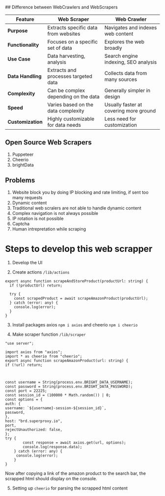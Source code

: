 \## Difference between WebCrawlers and WebScrapers

| Feature           | Web Scraper                          | Web Crawler                            |
| ----------------- | ------------------------------------ | -------------------------------------- |
| **Purpose**       | Extracts specific data from websites | Navigates and indexes web content      |
| **Functionality** | Focuses on a specific set of data    | Explores the web broadly               |
| **Use Case**      | Data harvesting, analysis            | Search engine indexing, SEO analysis   |
| **Data Handling** | Extracts and processes targeted data | Collects data from many sources        |
| **Complexity**    | Can be complex depending on the data | Generally simpler in design            |
| **Speed**         | Varies based on the data complexity  | Usually faster at covering more ground |
| **Customization** | Highly customizable for data needs   | Less need for customization            |

## Open Source Web Scrapers

1.  Puppeteer
2.  Cheerio
3.  brightData

## Problems

1. Website block you by doing IP blocking and rate limiting, if sent too many requests
2. Dynamic content
3. Traditional web scralers are not able to handle dynamic content
4. Complex navigation is not always possible
5. IP rotation is not possible
6. Captcha
7. Human intrepretation while scraping

# Steps to develop this web scrapper

1. Develop the UI

2. Create actions `/lib/actions`

```
export async function scrapeAndStoreProduct(productUrl: string) {
  if (!productUrl) return;

  try {
    const scrapedProduct = await scrapeAmazonProduct(productUrl);
  } catch (error: any) {
    console.log(error);
  }
}
```

3. Install packages axios `npm i axios` and cheerio `npm i cheerio`

4. Make scraper function `/lib/scraper`

```
"use server";
```

```
import axios from "axios";
import * as cheerio from "cheerio";
export async function scrapeAmazonProduct(url: string) {
if (!url) return;



const username = String(process.env.BRIGHT_DATA_USERNAME);
const password = String(process.env.BRIGHT_DATA_PASSWORD);
const port = 22225;
const session_id = (100000 * Math.random()) | 0;
const options = {
auth: {
username: `${username}-session-${session_id}`,
password,
},
host: "brd.superproxy.io",
port,
rejectUnauthorized: false,
};
try {
        const response = await axios.get(url, options);
        console.log(response.data);
    } catch (error: any) {
     console.log(error);
    }
}

```

Now after copying a link of the amazon product to the search bar, the scrapped html should display on the console.

5. Setting up `cheerio` for parsing the scrapped html content
